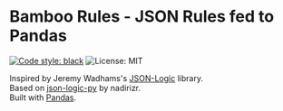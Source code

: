 # Bamboo Rules - JSON Rules fed to Pandas

[![Code style: black](https://img.shields.io/badge/code%20style-black-000000.svg)](https://github.com/psf/black)
![License: MIT](https://img.shields.io/github/license/tnesztler/bamboorules)

Inspired by Jeremy Wadhams's [JSON-Logic](http://jsonlogic.com/) library.\
Based on [json-logic-py](https://github.com/nadirizr/json-logic-py) by nadirizr.\
Built with [Pandas](https://pandas.pydata.org/).
